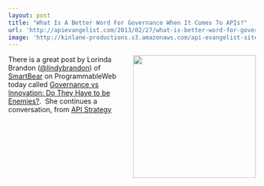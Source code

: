 ```yaml
---
layout: post
title: "What Is A Better Word For Governance When It Comes To APIs?"
url: 'http://apievangelist.com/2013/02/27/what-is-better-word-for-governance-when-it-comes-to-apis/'
image: 'http://kinlane-productions.s3.amazonaws.com/api-evangelist-site/blog/respect-my-authority.jpg'
---
```


<img src="https://s3.amazonaws.com/kinlane-productions/respect-my-authority.jpg" alt="" width="250" align="right" />

There is a great post by Lorinda Brandon ([@lindybrandon][1]) of [SmartBear][2] on ProgrammableWeb today called [Governance vs Innovation: Do They Have to be Enemies?][3].  She continues a conversation, from [API Strategy ][4]

   [1]: https://twitter.com/lindybrandon
   [2]: http://smartbear.com/ (SmartBear)
   [3]: http://blog.programmableweb.com/2013/02/27/governance-vs-innovation-do-they-have-to-be-enemies/
   [4]: http://www.apistrategyconference.com/
